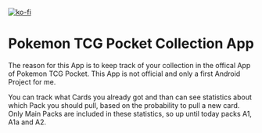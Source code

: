 [![ko-fi](https://ko-fi.com/img/githubbutton_sm.svg)](https://Ko-fi.com/chris112358)

# Pokemon TCG Pocket Collection App

The reason for this App is to keep track of your collection in the offical App of Pokemon TCG Pocket.
This App is not official and only a first Android Project for me.

You can track what Cards you already got and than can see statistics about which Pack you should pull, based on the probability to pull a new card.
Only Main Packs are included in these statistics, so up until today packs A1, A1a and A2.
